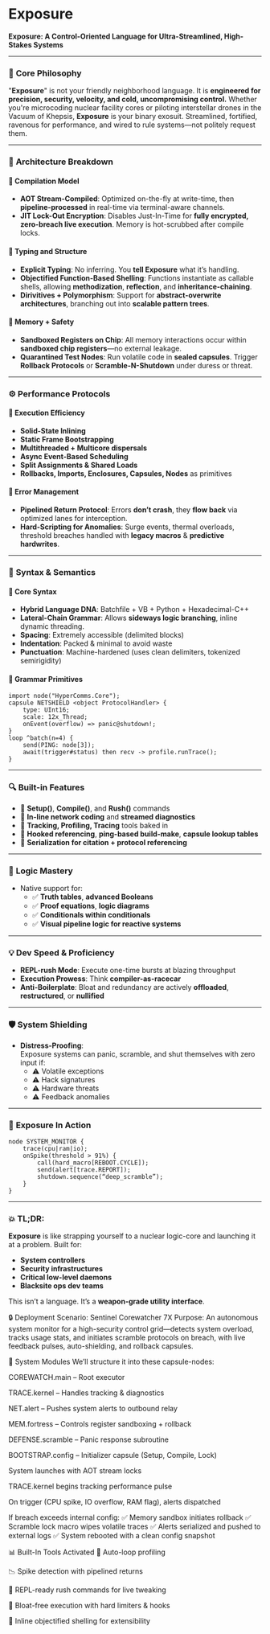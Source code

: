 # Exposure

**Exposure: A Control-Oriented Language for Ultra-Streamlined, High-Stakes Systems**

---

### 🔧 **Core Philosophy**
"**Exposure**" is not your friendly neighborhood language. It is **engineered for precision, security, velocity, and cold, uncompromising control.** Whether you're microcoding nuclear facility cores or piloting interstellar drones in the Vacuum of Khepsis, **Exposure** is your binary exosuit. Streamlined, fortified, ravenous for performance, and wired to rule systems—not politely request them.

---

### 🧠 **Architecture Breakdown**

#### 🔹 **Compilation Model**
- **AOT Stream-Compiled**: Optimized on-the-fly at write-time, then **pipeline-processed** in real-time via terminal-aware channels.
- **JIT Lock-Out Encryption**: Disables Just-In-Time for **fully encrypted, zero-breach live execution**. Memory is hot-scrubbed after compile locks.

#### 🔹 **Typing and Structure**
- **Explicit Typing**: No inferring. You **tell Exposure** what it’s handling.
- **Objectified Function-Based Shelling**: Functions instantiate as callable shells, allowing **methodization**, **reflection**, and **inheritance-chaining**.
- **Dirivitives + Polymorphism**: Support for **abstract-overwrite architectures**, branching out into **scalable pattern trees**.

#### 🔹 **Memory + Safety**
- **Sandboxed Registers on Chip**: All memory interactions occur within **sandboxed chip registers**—no external leakage.
- **Quarantined Test Nodes**: Run volatile code in **sealed capsules**. Trigger **Rollback Protocols** or **Scramble-N-Shutdown** under duress or threat.

---

### ⚙️ **Performance Protocols**

#### 🔸 **Execution Efficiency**
- **Solid-State Inlining**
- **Static Frame Bootstrapping**
- **Multithreaded + Multicore dispersals**
- **Async Event-Based Scheduling**
- **Split Assignments & Shared Loads**
- **Rollbacks, Imports, Enclosures, Capsules, Nodes** as primitives

#### 🔸 **Error Management**
- **Pipelined Return Protocol**: Errors **don’t crash**, they **flow back** via optimized lanes for interception.
- **Hard-Scripting for Anomalies**: Surge events, thermal overloads, threshold breaches handled with **legacy macros** & **predictive hardwrites**.

---

### 📜 **Syntax & Semantics**

#### 🔸 **Core Syntax**
- **Hybrid Language DNA**: Batchfile + VB + Python + Hexadecimal-C++  
- **Lateral-Chain Grammar**: Allows **sideways logic branching**, inline dynamic threading.
- **Spacing**: Extremely accessible (delimited blocks)
- **Indentation**: Packed & minimal to avoid waste
- **Punctuation**: Machine-hardened (uses clean delimiters, tokenized semirigidity)

#### 🔸 **Grammar Primitives**
```exposure
import node("HyperComms.Core");
capsule NETSHIELD <object ProtocolHandler> {
    type: UInt16;
    scale: 12x_Thread;
    onEvent(overflow) => panic@shutdown!;
}
loop ^batch(n=4) {
    send(PING: node[3]);
    await(trigger#status) then recv -> profile.runTrace();
}
```

---

### 🔍 **Built-in Features**
- 🔹 **Setup()**, **Compile()**, and **Rush()** commands  
- 🔹 **In-line network coding** and **streamed diagnostics**
- 🔹 **Tracking, Profiling, Tracing** tools baked in
- 🔹 **Hooked referencing**, **ping-based build-make**, **capsule lookup tables**
- 🔹 **Serialization for citation + protocol referencing**

---

### 🧪 **Logic Mastery**
- Native support for:
  - ✅ **Truth tables**, **advanced Booleans**
  - ✅ **Proof equations**, **logic diagrams**
  - ✅ **Conditionals within conditionals**
  - ✅ **Visual pipeline logic for reactive systems**

---

### 💡 **Dev Speed & Proficiency**
- **REPL-rush Mode**: Execute one-time bursts at blazing throughput
- **Execution Prowess**: Think **compiler-as-racecar**
- **Anti-Boilerplate**: Bloat and redundancy are actively **offloaded**, **restructured**, or **nullified**

---

### 🛡️ **System Shielding**
- **Distress-Proofing**:  
  Exposure systems can panic, scramble, and shut themselves with zero input if:
  - ⚠️ Volatile exceptions
  - ⚠️ Hack signatures
  - ⚠️ Hardware threats
  - ⚠️ Feedback anomalies

---

### 🧬 **Exposure In Action**
```exposure
node SYSTEM_MONITOR {
    trace(cpu|ram|io);
    onSpike(threshold > 91%) {
        call(hard_macro[REBOOT.CYCLE]);
        send(alert[trace.REPORT]);
        shutdown.sequence(“deep_scramble”);
    }
}
```

---

### 💥 TL;DR:
**Exposure** is like strapping yourself to a nuclear logic-core and launching it at a problem. Built for:
- **System controllers**
- **Security infrastructures**
- **Critical low-level daemons**
- **Blacksite ops dev teams**

This isn’t a language. It’s a **weapon-grade utility interface**.




🔒 Deployment Scenario: Sentinel Corewatcher 7X
Purpose:
An autonomous system monitor for a high-security control grid—detects system overload, tracks usage stats, and initiates scramble protocols on breach, with live feedback pulses, auto-shielding, and rollback capsules.



🧩 System Modules
We’ll structure it into these capsule-nodes:

COREWATCH.main – Root executor

TRACE.kernel – Handles tracking & diagnostics

NET.alert – Pushes system alerts to outbound relay

MEM.fortress – Controls register sandboxing + rollback

DEFENSE.scramble – Panic response subroutine

BOOTSTRAP.config – Initializer capsule (Setup, Compile, Lock)




System launches with AOT stream locks

TRACE.kernel begins tracking performance pulse

On trigger (CPU spike, IO overflow, RAM flag), alerts dispatched

If breach exceeds internal config:
✅ Memory sandbox initiates rollback
✅ Scramble lock macro wipes volatile traces
✅ Alerts serialized and pushed to external logs
✅ System rebooted with a clean config snapshot

📊 Built-In Tools Activated
🔁 Auto-loop profiling

📉 Spike detection with pipelined returns

🧰 REPL-ready rush commands for live tweaking

🚫 Bloat-free execution with hard limiters & hooks

🧱 Inline objectified shelling for extensibility





